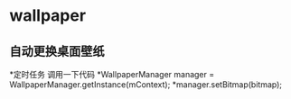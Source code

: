 # wallpaper
自动更换桌面壁纸
-----
 *定时任务 调用一下代码 
 *WallpaperManager manager = WallpaperManager.getInstance(mContext); 
 *manager.setBitmap(bitmap); 
